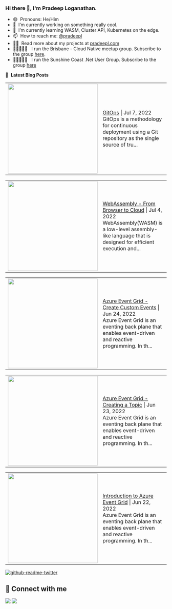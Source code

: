 ### Hi there 👋, I'm Pradeep Loganathan.

- 😄 &nbsp;Pronouns: He/Him
- 🔭 &nbsp;I’m currently working on something really cool.
- 🌱 &nbsp;I’m currently learning WASM, Cluster API, Kubernetes on the edge.
- 📫 &nbsp;How to reach me: [@pradeepl](https://twitter.com/pradeepl)
- 👨‍💻 &nbsp;Read more about my projects at [pradeepl.com](https://pradeepl.com)
- 🧑🏾‍🤝‍🧑🏽 &nbsp; I run the Brisbane - Cloud Native meetup group. Subscribe to the group [here](https://www.meetup.com/cloudnative-bne/).
- 🧑🏾‍🤝‍🧑🏽 &nbsp; I run the Sunshine Coast .Net User Group. Subscribe to the group [here](https://www.meetup.com/scozure/)




📕 &nbsp;**Latest Blog Posts**
<!-- BLOG-POST-LIST:START --><table style="width:100%"><tr><td style="width:150px"><a href="https://pradeepl.com/blog/gitops/"><img width="280px" src=""></a></td><td><a href="https://pradeepl.com/blog/gitops/">GitOps</a> | Jul 7, 2022 <br> GitOps is a methodology for continuous deployment using a Git repository as the single source of tru...</td></tr></table>
<table style="width:100%"><tr><td style="width:150px"><a href="https://pradeepl.com/blog/webassembly-from-browser-to-cloud/"><img width="280px" src=""></a></td><td><a href="https://pradeepl.com/blog/webassembly-from-browser-to-cloud/">WebAssembly - From Browser to Cloud</a> | Jul 4, 2022 <br> WebAssembly(WASM) is a low-level assembly-like language that is designed for efficient execution and...</td></tr></table>
<table style="width:100%"><tr><td style="width:150px"><a href="https://pradeepl.com/blog/azure/azureeventgrid-createcustomevents/"><img width="280px" src=""></a></td><td><a href="https://pradeepl.com/blog/azure/azureeventgrid-createcustomevents/">Azure Event Grid - Create Custom Events</a> | Jun 24, 2022 <br> Azure Event Grid is an eventing back plane that enables event-driven and reactive programming. In th...</td></tr></table>
<table style="width:100%"><tr><td style="width:150px"><a href="https://pradeepl.com/blog/azure/azureeventgrid-createtopic/"><img width="280px" src=""></a></td><td><a href="https://pradeepl.com/blog/azure/azureeventgrid-createtopic/">Azure Event Grid - Creating a Topic</a> | Jun 23, 2022 <br> Azure Event Grid is an eventing back plane that enables event-driven and reactive programming. In th...</td></tr></table>
<table style="width:100%"><tr><td style="width:150px"><a href="https://pradeepl.com/blog/azure/azureeventgrid-introduction/"><img width="280px" src=""></a></td><td><a href="https://pradeepl.com/blog/azure/azureeventgrid-introduction/">Introduction to Azure Event Grid</a> | Jun 22, 2022 <br> Azure Event Grid is an eventing back plane that enables event-driven and reactive programming. In th...</td></tr></table>
<!-- BLOG-POST-LIST:END -->


[![github-readme-twitter](https://github-readme-twitter.gazf.vercel.app/api?id=pradeepl)](https://twitter.com/pradeepl)


## 📌 Connect with me

<a href="https://www.linkedin.com/in/pradeeploganathan/"><img src="https://img.shields.io/badge/linkedin-%230077B5.svg?style=for-the-badge&logo=linkedin&logoColor=white"></img></a>
<a href="https://twitter.com/pradeepl"><img src="https://img.shields.io/twitter/follow/pradeepl?style=social"></img></a>
